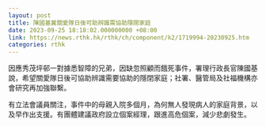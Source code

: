 ```yaml
---
layout: post
title: 陳國基冀關愛隊日後可助辨識需協助隱閉家庭
date: 2023-09-25 18:18:02.000000000 +08:00
link: https://news.rthk.hk/rthk/ch/component/k2/1719994-20230925.htm
categories: rthk
---
```


因應秀茂坪邨一對據悉智障的兄弟，因缺忽照顧而餓死事件，署理行政長官陳國基說，希望關愛隊日後可協助辨識需要協助的隱閉家庭；社署、醫管局及社福機構亦會研究再加強聯繫。

有立法會議員關注，事件中的母親入院多個月，為何無人發現病人的家庭背景，以及早作出支援。有團體建議政府設立個案經理，跟進高危個案，減少悲劇發生。
